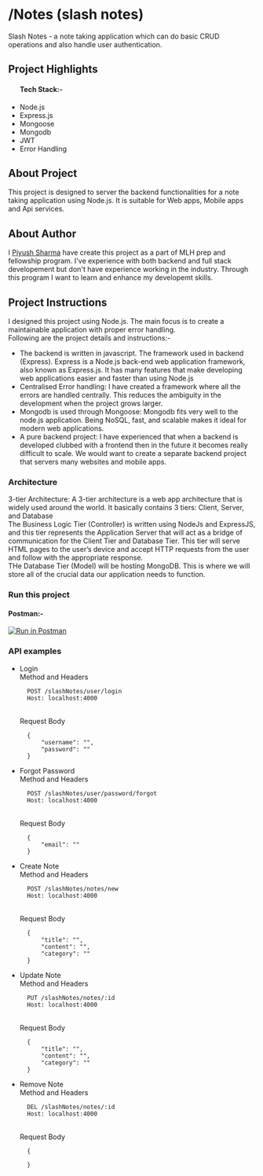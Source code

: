 # /Notes (slash notes)

Slash Notes - a note taking application which can do basic CRUD operations and also handle user authentication.

## Project Highlights

<ul>
  <h4>Tech Stack:-</h4>
  <li>Node.js</li>
  <li>Express.js</li>
  <li>Mongoose</li>
  <li>Mongodb</li>
  <li>JWT</li>
  <li>Error Handling</li>
</ul>

## About Project
This project is designed to server the backend functionalities for a note taking application using Node.js. It is suitable for Web apps, Mobile apps and Api services.

## About Author
I <a href="piyusharmap.com">Piyush Sharma</a> have create this project as a part of MLH prep and fellowship program. 
I've experience with both backend and full stack developement but don't have experience working in the industry. 
Through this program I want to learn and enhance my developemt skills.

## Project Instructions
I designed this project using Node.js. The main focus is to create a maintainable application with proper error handling.
<br />Following are the project details and instructions:-
<ul>
<li>The backend is written in javascript. The framework used in backend (Express). Express is a Node.js back-end web application framework, also known as Express.js. It has many features that make developing web applications easier and faster than using Node.js</li>
<li>Centralised Error handling: I have created a framework where all the errors are handled centrally. This reduces the ambiguity in the development when the project grows larger.</li>
<li>Mongodb is used through Mongoose: Mongodb fits very well to the node.js application. Being NoSQL, fast, and scalable makes it ideal for modern web applications.</li>
<li>A pure backend project: I have experienced that when a backend is developed clubbed with a frontend then in the future it becomes really difficult to scale. We would want to create a separate backend project that servers many websites and mobile apps.</li>
</ul>

### Architecture
3-tier Architecture: A 3-tier architecture is a web app architecture that is widely used around the world. It basically contains 3 tiers: Client, Server, and Database
<br />The Business Logic Tier (Controller) is written using NodeJs and ExpressJS, and this tier represents the Application Server that will act as a bridge of communication for the Client Tier and Database Tier. This tier will serve HTML pages to the user’s device and accept HTTP requests from the user and follow with the appropriate response.
<br />THe Database Tier (Model) will be hosting MongoDB. This is where we will store all of the crucial data our application needs to function.

### Run this project
#### Postman:- 
[![Run in Postman](https://run.pstmn.io/button.svg)](https://app.getpostman.com/run-collection/19675807-479ddd7d-7a4d-42a0-9e98-feb51a656b46?action=collection%2Ffork&collection-url=entityId%3D19675807-479ddd7d-7a4d-42a0-9e98-feb51a656b46%26entityType%3Dcollection%26workspaceId%3De660f745-89a5-4506-add1-50f07cefadf1)

### API examples
<ul>

  <li>Login</li>  
Method and Headers

      POST /slashNotes/user/login
      Host: localhost:4000
  
<br />  
Request Body

      {
          "username": "",
          "password": ""
      }
    
   <li>Forgot Password</li>
Method and Headers
    
      POST /slashNotes/user/password/forgot
      Host: localhost:4000
  
<br />
Request Body

      {
          "email": ""
      }
      
  <li>Create Note</li>
Method and Headers

      POST /slashNotes/notes/new
      Host: localhost:4000
  
<br />
Request Body

      {
          "title": "",
          "content": "",
          "category": ""
      }
      
  <li>Update Note</li>
Method and Headers

      PUT /slashNotes/notes/:id
      Host: localhost:4000
  
<br />
Request Body

      {
          "title": "",
          "content": "",
          "category": ""
      }
      
   <li>Remove Note</li>
Method and Headers

      DEL /slashNotes/notes/:id
      Host: localhost:4000
  
<br />
Request Body

      {
          
      }
</ul>
